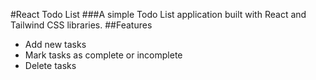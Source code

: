 #React Todo List
###A simple  Todo List application built with React and Tailwind CSS libraries.
##Features
- Add new tasks
- Mark tasks as complete or incomplete
- Delete tasks

